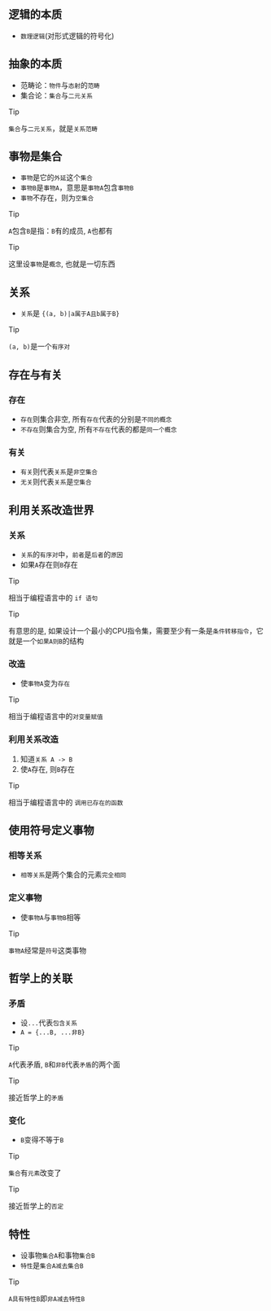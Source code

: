 ## 逻辑的本质

- `数理逻辑`(对形式逻辑的符号化)

## 抽象的本质

- 范畴论：`物件`与`态射`的`范畴`
- 集合论：`集合`与`二元关系`

> [!TIP]
> `集合`与`二元关系`，就是`关系范畴`

## 事物是集合

- `事物`是它的`外延`这个`集合`
- `事物B`是`事物A`，意思是`事物A`包含`事物B`
- `事物`不存在，则为`空集合`

> [!TIP]
> `A`包含`B`是指：`B`有的成员, `A`也都有

> [!TIP]
> 这里设`事物`是`概念`, 也就是一切东西

## 关系

- `关系`是 `{(a, b)|a属于A且b属于B}`

> [!TIP]
> `(a, b)`是一个`有序对`


## 存在与有关

### 存在

- `存在`则集合非空, 所有`存在`代表的分别是`不同的概念`
- `不存在`则集合为空, 所有`不存在`代表的都是`同一个概念`

### 有关

- `有关`则代表`关系`是`非空集合`
- `无关`则代表`关系`是`空集合`

## 利用关系改造世界

### 关系

- `关系`的`有序对`中，`前者`是`后者`的`原因`
- 如果`A`存在则`B`存在


> [!TIP]
> 相当于编程语言中的 `if 语句`

> [!TIP]
> 有意思的是, 如果设计一个最小的CPU指令集，需要至少有一条是`条件转移指令`，它就是一个`如果A则B`的结构

### 改造

- 使`事物A`变为`存在`

> [!TIP]
> 相当于编程语言中的`对变量赋值`

### 利用关系改造

1. 知道`关系 A -> B`
2. 使`A`存在, 则`B`存在

> [!TIP]
> 相当于编程语言中的 `调用已存在的函数`

## 使用符号定义事物

### 相等关系

- `相等关系`是两个集合的元素`完全相同`

### 定义事物

- 使`事物A`与`事物B`相等

> [!TIP]
> `事物A`经常是`符号`这类事物

## 哲学上的关联

### 矛盾

- 设`...`代表`包含关系`
- `A = {...B, ...非B}`

> [!TIP]
> `A`代表矛盾, `B`和`非B`代表`矛盾`的两个面

> [!TIP]
> 接近哲学上的`矛盾`

### 变化

- `B`变得不等于`B`

> [!TIP]
> `集合`有`元素`改变了

> [!TIP]
> 接近哲学上的`否定`

## 特性

- 设事物`集合A`和事物`集合B`
- `特性`是`集合A减去集合B`

> [!TIP]
> `A具有特性B`即`非A减去特性B`
